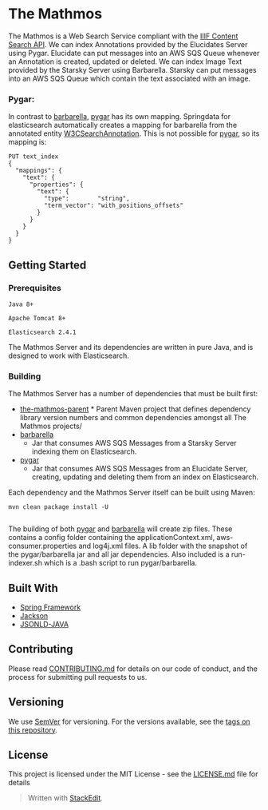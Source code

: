 # The Mathmos

The Mathmos is a Web Search Service compliant with the [IIIF Content Search API](http://iiif.io/api/search/1.0/). We can index Annotations provided by the Elucidates Server using Pygar. Elucidate can put messages into an AWS SQS Queue whenever an Annotation is created, updated or deleted.  We can index Image Text provided by the Starsky Server using Barbarella.  Starsky can put messages into an AWS SQS Queue which contain the text associated with an image. 

### Pygar:
In contrast to [barbarella](barbarella), [pygar](pygar) has its own mapping. Springdata for elasticsearch automatically creates a mapping for barbarella from the annotated entity [W3CSearchAnnotation](/pygar/src/main/java/com/digirati/pygar/W3CSearchAnnotation.java).  This is not possible for [pygar](pygar), so its  mapping is:
```
PUT text_index
{
  "mappings": {
    "text": {
      "properties": {
        "text": {
          "type":        "string",
          "term_vector": "with_positions_offsets"
        }
      }
    }
  }
}
```
## Getting Started

### Prerequisites
```
Java 8+
```
```
Apache Tomcat 8+
```
```
Elasticsearch 2.4.1
``` 
The Mathmos Server and its dependencies are written in pure Java, and is designed to work with Elasticsearch.

### Building
The Mathmos Server has a number of dependencies that must be built first:
* [the-mathmos-parent](the-mathmos-parent/)
	  * Parent Maven project that defines dependency library version numbers and common dependencies amongst all The Mathmos projects/
* [barbarella](barbarella)
	* Jar that  consumes AWS SQS Messages from a Starsky Server indexing them on Elasticsearch.
* [pygar](pygar)
	 * Jar that consumes AWS SQS Messages from an Elucidate Server, creating, updating and deleting them from an index on Elasticsearch.
	 
Each dependency and the Mathmos Server itself can be built using Maven:
```
mvn clean package install -U
  
```
The building of both [pygar](pygar) and [barbarella](barbarella) will create zip files.  These contains a config folder containing the applicationContext.xml, aws-consumer.properties and log4j.xml files. A lib folder with the snapshot of the pygar/barbarella jar and all jar dependencies. Also included is a run-indexer.sh which is a .bash script to run pygar/barbarella.

## Built With

* [Spring Framework](https://projects.spring.io/spring-framework/)
* [Jackson](http://wiki.fasterxml.com/JacksonHome) 
* [JSONLD-JAVA](https://github.com/jsonld-java/jsonld-java)

## Contributing

Please read [CONTRIBUTING.md](CONTRIBUTING.md) for details on our code of conduct, and the process for submitting pull requests to us.

## Versioning

We use [SemVer](http://semver.org/) for versioning. For the versions available, see the [tags on this repository](https://github.com/digirati-co-uk/digirati-annotation-server/tags). 

## License

This project is licensed under the MIT License - see the [LICENSE.md](LICENSE) file for details


> Written with [StackEdit](https://stackedit.io/).
